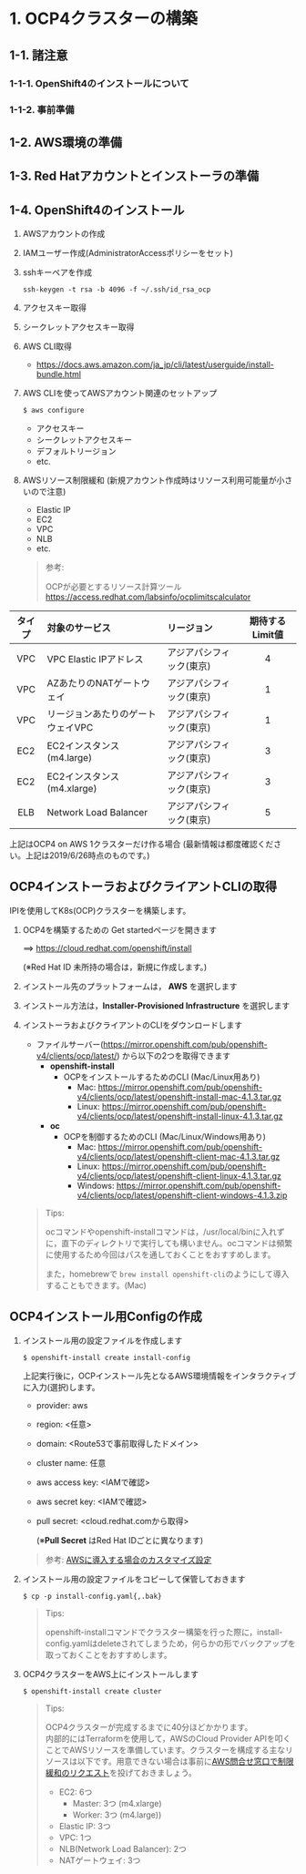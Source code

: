 # 1. OCP4クラスターの構築
## 1-1. 諸注意
### 1-1-1. OpenShift4のインストールについて
### 1-1-2. 事前準備
## 1-2. AWS環境の準備
## 1-3. Red Hatアカウントとインストーラの準備
## 1-4. OpenShift4のインストール

1. AWSアカウントの作成
1. IAMユーザー作成(AdministratorAccessポリシーをセット)
1. sshキーペアを作成
    ```
    ssh-keygen -t rsa -b 4096 -f ~/.ssh/id_rsa_ocp
    ```
1. アクセスキー取得
1. シークレットアクセスキー取得
1. AWS CLI取得
    - https://docs.aws.amazon.com/ja_jp/cli/latest/userguide/install-bundle.html
1. AWS CLIを使ってAWSアカウント関連のセットアップ
    ```
    $ aws configure
    ```
    - アクセスキー
    - シークレットアクセスキー
    - デフォルトリージョン
    - etc.
    
1. AWSリソース制限緩和 (新規アカウント作成時はリソース利用可能量が小さいので注意)
   - Elastic IP
   - EC2
   - VPC
   - NLB
   - etc.

    >参考:
    >
    >OCPが必要とするリソース計算ツール
    >https://access.redhat.com/labsinfo/ocplimitscalculator


|タイプ|対象のサービス|リージョン|期待するLimit値
|:---:|:---|:---|:---:|
|VPC|VPC Elastic IPアドレス|アジアパシフィック(東京)|4|
|VPC|AZあたりのNATゲートウェイ|アジアパシフィック(東京)|1|
|VPC|リージョンあたりのゲートウェイVPC|アジアパシフィック(東京)|1|
|EC2|EC2インスタンス  (m4.large)|アジアパシフィック(東京)|3|
|EC2|EC2インスタンス  (m4.xlarge)|アジアパシフィック(東京)|3|
|ELB|Network Load Balancer|アジアパシフィック(東京)|5|

上記はOCP4 on AWS 1クラスターだけ作る場合
(最新情報は都度確認ください。上記は2019/6/26時点のものです。)

## OCP4インストーラおよびクライアントCLIの取得
IPIを使用してK8s(OCP)クラスターを構築します。
1. OCP4を構築するための Get startedページを開きます

    ==> https://cloud.redhat.com/openshift/install

    (※Red Hat ID 未所持の場合は，新規に作成します。)

1. インストール先のプラットフォームは， **AWS** を選択します
1. インストール方法は，**Installer-Provisioned Infrastructure** を選択します
1. インストーラおよびクライアントのCLIをダウンロードします
    - ファイルサーバー(https://mirror.openshift.com/pub/openshift-v4/clients/ocp/latest/) から以下の2つを取得できます
        - **openshift-install**
          - OCPをインストールするためのCLI (Mac/Linux用あり)
            - Mac: https://mirror.openshift.com/pub/openshift-v4/clients/ocp/latest/openshift-install-mac-4.1.3.tar.gz
            - Linux: https://mirror.openshift.com/pub/openshift-v4/clients/ocp/latest/openshift-install-linux-4.1.3.tar.gz
        - **oc**
          - OCPを制御するためのCLI (Mac/Linux/Windows用あり)
            - Mac: https://mirror.openshift.com/pub/openshift-v4/clients/ocp/latest/openshift-client-mac-4.1.3.tar.gz
            - Linux: https://mirror.openshift.com/pub/openshift-v4/clients/ocp/latest/openshift-client-linux-4.1.3.tar.gz
            - Windows: https://mirror.openshift.com/pub/openshift-v4/clients/ocp/latest/openshift-client-windows-4.1.3.zip
    >Tips:
    >
    >ocコマンドやopenshift-installコマンドは，/usr/local/binに入れずに，直下のディレクトリで実行しても構いません。ocコマンドは頻繁に使用するため今回はパスを通しておくことをおすすめします。
    >
    >また，homebrewで `brew install openshift-cli`のようにして導入することもできます。(Mac)

## OCP4インストール用Configの作成
1. インストール用の設定ファイルを作成します

    ```
    $ openshift-install create install-config
    ```
    
    上記実行後に，OCPインストール先となるAWS環境情報をインタラクティブに入力(選択)します。
    - provider: aws
    - region: <任意>
    - domain: <Route53で事前取得したドメイン>
    - cluster name: 任意
    - aws access key: <IAMで確認>
    - aws secret key: <IAMで確認>
    - pull secret: <cloud.redhat.comから取得>

         (※**Pull Secret** はRed Hat IDごとに異なります)  
    >参考: [AWSに導入する場合のカスタマイズ設定](https://docs.openshift.com/container-platform/4.1/installing/installing_aws/installing-aws-customizations.html#installation-configuration-parameters_install-customizations-cloud)


1. インストール用の設定ファイルをコピーして保管しておきます

    ```
    $ cp -p install-config.yaml{,.bak}
    ```
    
    >Tips:
    >
    >openshift-installコマンドでクラスター構築を行った際に，install-config.yamlはdeleteされてしまうため，何らかの形でバックアップを取っておくことをおすすめします。
    
    
1. OCP4クラスターをAWS上にインストールします

    ```
    $ openshift-install create cluster
    ```
    
    >Tips:
    >
    >OCP4クラスターが完成するまでに40分ほどかかります。  
    >内部的にはTerraformを使用して，AWSのCloud Provider APIを叩くことでAWSリソースを準備しています。クラスターを構成する主なリソースは以下です。用意できない場合は事前に[AWS問合せ窓口で制限緩和のリクエスト](https://console.aws.amazon.com/support/cases#/create)を投げておきましょう。
    >- EC2: 6つ
    >    - Master: 3つ (m4.xlarge)
    >    - Worker: 3つ (m4.large))
    >- Elastic IP: 3つ
    >- VPC: 1つ
    >- NLB(Network Load Balancer): 2つ
    >- NATゲートウェイ: 3つ

